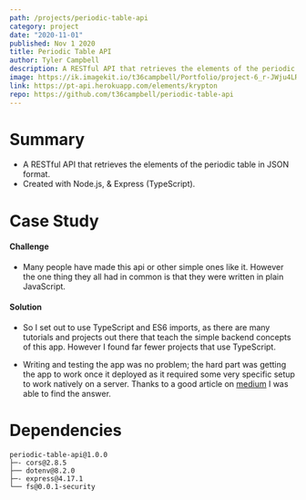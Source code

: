 ```yaml
---
path: /projects/periodic-table-api
category: project
date: "2020-11-01"
published: Nov 1 2020
title: Periodic Table API
author: Tyler Campbell
description: A RESTful API that retrieves the elements of the periodic table in JSON format. Created with Node.js, & Express
image: https://ik.imagekit.io/t36campbell/Portfolio/project-6_r-JWju4LR.png
link: https://pt-api.herokuapp.com/elements/krypton
repo: https://github.com/t36campbell/periodic-table-api
---
```


# Summary

* A RESTful API that retrieves the elements of the periodic table in JSON format.
* Created with Node.js, & Express (TypeScript).

# Case Study

#### Challenge

* Many people have made this api or other simple ones like it. However the one thing they all had in common is that they were written in plain JavaScript. 

#### Solution

* So I set out to use TypeScript and ES6 imports, as there are many tutorials and projects out there that teach the simple backend concepts of this app. However I found far fewer projects that use TypeScript. 

* Writing and testing the app was no problem; the hard part was getting the app to work once it deployed as it required some very specific setup to work natively on a server. Thanks to a good article on [medium](https://medium.com/developer-rants/deploying-typescript-node-js-applications-to-heroku-81dd75424ce0) I was able to find the answer.

# Dependencies 
```
periodic-table-api@1.0.0 
├─- cors@2.8.5
├── dotenv@8.2.0
├─- express@4.17.1
└── fs@0.0.1-security
```